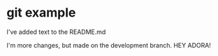 # git example

I've added text to the README.md 

I'm more changes, but made on the development branch. HEY ADORA!